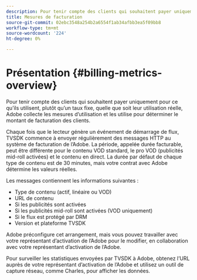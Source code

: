```yaml
---
description: Pour tenir compte des clients qui souhaitent payer uniquement pour ce qu’ils utilisent, plutôt qu’un taux fixe, quelle que soit leur utilisation réelle, Adobe collecte les mesures d’utilisation et les utilise pour déterminer le montant de facturation des clients.
title: Mesures de facturation
source-git-commit: 02ebc3548a254b2a6554f1ab34afbb3ea5f09bb8
workflow-type: tm+mt
source-wordcount: '224'
ht-degree: 0%

---
```


# Présentation {#billing-metrics-overview}

Pour tenir compte des clients qui souhaitent payer uniquement pour ce qu’ils utilisent, plutôt qu’un taux fixe, quelle que soit leur utilisation réelle, Adobe collecte les mesures d’utilisation et les utilise pour déterminer le montant de facturation des clients.

Chaque fois que le lecteur génère un événement de démarrage de flux, TVSDK commence à envoyer régulièrement des messages HTTP au système de facturation de l’Adobe. La période, appelée durée facturable, peut être différente pour le contenu VOD standard, le pro VOD (publicités mid-roll activées) et le contenu en direct. La durée par défaut de chaque type de contenu est de 30 minutes, mais votre contrat avec Adobe détermine les valeurs réelles.

Les messages contiennent les informations suivantes :

* Type de contenu (actif, linéaire ou VOD)
* URL de contenu
* Si les publicités sont activées
* Si les publicités mid-roll sont activées (VOD uniquement)
* Si le flux est protégé par DRM
* Version et plateforme TVSDK

Adobe préconfigure cet arrangement, mais vous pouvez travailler avec votre représentant d’activation de l’Adobe pour le modifier, en collaboration avec votre représentant d’activation de l’Adobe.

Pour surveiller les statistiques envoyées par TVSDK à Adobe, obtenez l’URL auprès de votre représentant d’activation de l’Adobe et utilisez un outil de capture réseau, comme Charles, pour afficher les données.
